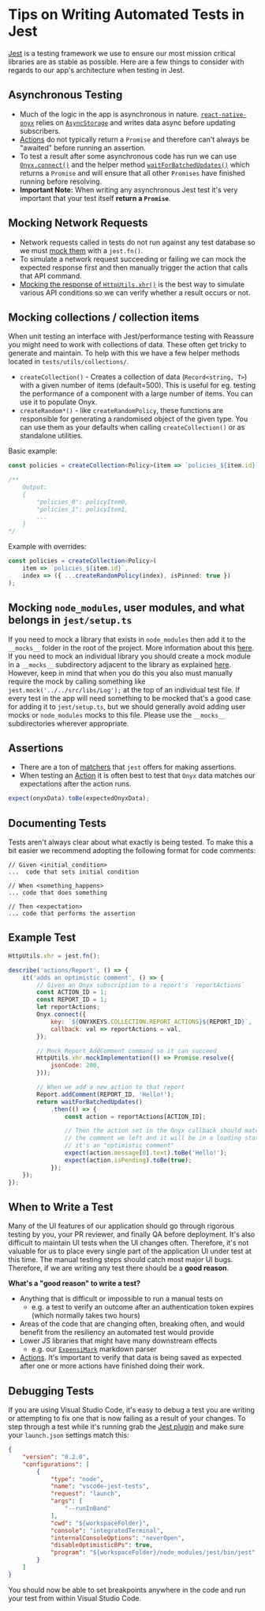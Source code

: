 # Tips on Writing Automated Tests in Jest

[Jest](https://jestjs.io/) is a testing framework we use to ensure our most mission critical libraries are as stable as possible. Here are a few things to consider with regards to our app's architecture when testing in Jest.

## Asynchronous Testing

- Much of the logic in the app is asynchronous in nature. [`react-native-onyx`](https://github.com/expensify/react-native-onyx) relies on [`AsyncStorage`](https://github.com/react-native-async-storage/async-storage) and writes data async before updating subscribers.
- [Actions](https://github.com/Expensify/App#actions) do not typically return a `Promise` and therefore can't always be "awaited" before running an assertion.
- To test a result after some asynchronous code has run we can use [`Onyx.connect()`](https://github.com/Expensify/react-native-onyx/blob/2c94a94e51fab20330f7bd5381b72ea6c25553d9/lib/Onyx.js#L217-L231) and the helper method [`waitForBatchedUpdates()`](https://github.com/Expensify/ReactNativeChat/blob/ca2fa88a5789b82463d35eddc3d57f70a7286868/tests/utils/waitForBatchedUpdates.js#L1-L9) which returns a `Promise` and will ensure that all other `Promises` have finished running before resolving.
- **Important Note:** When writing any asynchronous Jest test it's very important that your test itself **return a `Promise`**.

## Mocking Network Requests

- Network requests called in tests do not run against any test database so we must [mock them](https://jestjs.io/docs/en/mock-functions) with a `jest.fn()`.
- To simulate a network request succeeding or failing we can mock the expected response first and then manually trigger the action that calls that API command.
- [Mocking the response of `HttpUtils.xhr()`](https://github.com/Expensify/App/blob/ca2fa88a5789b82463d35eddc3d57f70a7286868/tests/actions/SessionTest.js#L25-L32) is the best way to simulate various API conditions so we can verify whether a result occurs or not.

## Mocking collections / collection items

When unit testing an interface with Jest/performance testing with Reassure you might need to work with collections of data. These often get tricky to generate and maintain. To help with this we have a few helper methods located in `tests/utils/collections/`.

- `createCollection()` - Creates a collection of data (`Record<string, T>`) with a given number of items (default=500). This is useful for eg. testing the performance of a component with a large number of items. You can use it to populate Onyx.
- `createRandom*()` - like `createRandomPolicy`, these functions are responsible for generating a randomised object of the given type. You can use them as your defaults when calling `createCollection()` or as standalone utilities.

Basic example:
```ts
const policies = createCollection<Policy>(item => `policies_${item.id}`, createRandomPolicy);

/**
    Output:
    {
        "policies_0": policyItem0,
        "policies_1": policyItem1,
        ...
    }
*/
```

Example with overrides:

```ts
const policies = createCollection<Policy>(
    item => `policies_${item.id}`,
    index => ({ ...createRandomPolicy(index), isPinned: true })
);
```

## Mocking `node_modules`, user modules, and what belongs in `jest/setup.ts`

If you need to mock a library that exists in `node_modules` then add it to the `__mocks__` folder in the root of the project. More information about this [here](https://jestjs.io/docs/manual-mocks#mocking-node-modules). If you need to mock an individual library you should create a mock module in a `__mocks__` subdirectory adjacent to the library as explained [here](https://jestjs.io/docs/manual-mocks#mocking-user-modules). However, keep in mind that when you do this you also must manually require the mock by calling something like `jest.mock('../../src/libs/Log');` at the top of an individual test file. If every test in the app will need something to be mocked that's a good case for adding it to `jest/setup.ts`, but we should generally avoid adding user mocks or `node_modules` mocks to this file. Please use the `__mocks__` subdirectories wherever appropriate.

## Assertions

- There are a ton of [matchers](https://jestjs.io/docs/en/using-matchers) that `jest` offers for making assertions.
- When testing an [Action](https://github.com/Expensify/App#actions) it is often best to test that `Onyx` data matches our expectations after the action runs.
```javascript
expect(onyxData).toBe(expectedOnyxData);
```

## Documenting Tests

Tests aren't always clear about what exactly is being tested.  To make this a bit easier we recommend adopting the following format for code comments:

```
// Given <initial_condition>
...  code that sets initial condition

// When <something_happens>
... code that does something

// Then <expectation>
... code that performs the assertion
```

## Example Test

```javascript
HttpUtils.xhr = jest.fn();

describe('actions/Report', () => {
    it('adds an optimistic comment', () => {
        // Given an Onyx subscription to a report's `reportActions`
        const ACTION_ID = 1;
        const REPORT_ID = 1;
        let reportActions;
        Onyx.connect({
            key: `${ONYXKEYS.COLLECTION.REPORT_ACTIONS}${REPORT_ID}`,
            callback: val => reportActions = val,
        });

        // Mock Report_AddComment command so it can succeed
        HttpUtils.xhr.mockImplementation(() => Promise.resolve({
            jsonCode: 200,
        }));

        // When we add a new action to that report
        Report.addComment(REPORT_ID, 'Hello!');
        return waitForBatchedUpdates()
            .then(() => {
                const action = reportActions[ACTION_ID];

                // Then the action set in the Onyx callback should match
                // the comment we left and it will be in a loading state because
                // it's an "optimistic comment"
                expect(action.message[0].text).toBe('Hello!');
                expect(action.isPending).toBe(true);
            });
    });
});
```

## When to Write a Test

Many of the UI features of our application should go through rigorous testing by you, your PR reviewer, and finally QA before deployment. It's also difficult to maintain UI tests when the UI changes often. Therefore, it's not valuable for us to place every single part of the application UI under test at this time. The manual testing steps should catch most major UI bugs. Therefore, if we are writing any test there should be a **good reason**.

**What's a "good reason" to write a test?**

- Anything that is difficult or impossible to run a manual tests on
	- e.g. a test to verify an outcome after an authentication token expires (which normally takes two hours)
- Areas of the code that are changing often, breaking often, and would benefit from the resiliency an automated test would provide
- Lower JS libraries that might have many downstream effects
	- e.g. our [`ExpensiMark`](https://github.com/Expensify/expensify-common/blob/07ff1c2a07dc122aa89e3cfd3263bb1958222233/lib/ExpensiMark.js#L10) markdown parser
- [Actions](https://github.com/Expensify/App#actions). It's important to verify that data is being saved as expected after one or more actions have finished doing their work.

## Debugging Tests

If you are using Visual Studio Code, it's easy to debug a test you are writing or attempting to fix one that is now failing as a result of your changes. To step through a test while it's running grab the [Jest plugin](https://marketplace.visualstudio.com/items?itemName=Orta.vscode-jest) and make sure your `launch.json` settings match this:

```json
{
    "version": "0.2.0",
    "configurations": [
        {
            "type": "node",
            "name": "vscode-jest-tests",
            "request": "launch",
            "args": [
                "--runInBand"
            ],
            "cwd": "${workspaceFolder}",
            "console": "integratedTerminal",
            "internalConsoleOptions": "neverOpen",
            "disableOptimisticBPs": true,
            "program": "${workspaceFolder}/node_modules/jest/bin/jest"
        }
    ]
}
```
You should now be able to set breakpoints anywhere in the code and run your test from within Visual Studio Code.
